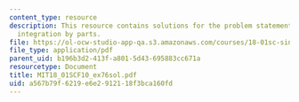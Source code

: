```yaml
---
content_type: resource
description: This resource contains solutions for the problem statements related to
  integration by parts.
file: https://ol-ocw-studio-app-qa.s3.amazonaws.com/courses/18-01sc-single-variable-calculus-fall-2010/a567b79f6219e6e2912118f3bca160fd_MIT18_01SCF10_ex76sol.pdf
file_type: application/pdf
parent_uid: b196b3d2-413f-a801-5d43-695883cc671a
resourcetype: Document
title: MIT18_01SCF10_ex76sol.pdf
uid: a567b79f-6219-e6e2-9121-18f3bca160fd
---
```

